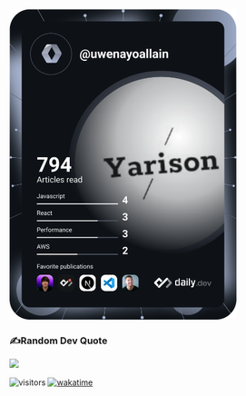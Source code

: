 <a href="https://app.daily.dev/uwenayoallain"><img src="https://github.com/uwenayoallain/uwenayoallain/blob/main/devcard.svg" width="400" alt="uwe's Dev Card"/></a>

### ✍️Random Dev Quote
![](https://quotes-github-readme.vercel.app/api?type=horizontal&theme=dark)

![visitors](https://visitor-badge.glitch.me/badge?page_id=uwenayoallain.uwenayoallain) [![wakatime](https://wakatime.com/badge/user/f91fe63d-5624-465b-974c-5bfad27ef46d.svg)](https://wakatime.com/@f91fe63d-5624-465b-974c-5bfad27ef46d)

